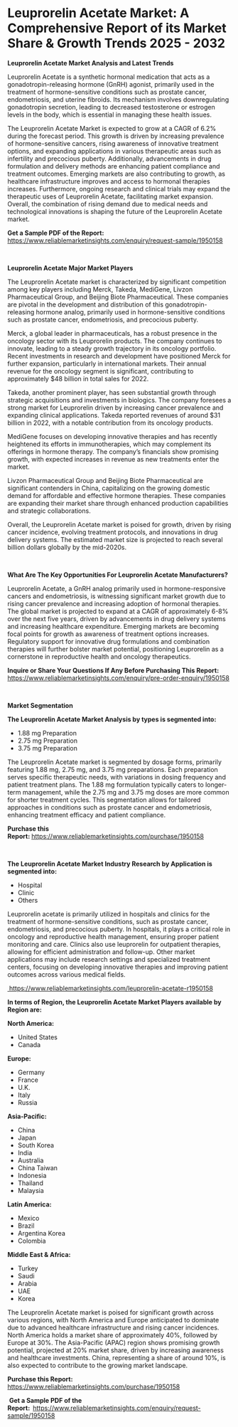 <p><h1>Leuprorelin Acetate Market: A Comprehensive Report of its Market Share & Growth Trends 2025 - 2032</h1></p><p><strong>Leuprorelin Acetate Market Analysis and Latest Trends</strong></p>
<p><p>Leuprorelin Acetate is a synthetic hormonal medication that acts as a gonadotropin-releasing hormone (GnRH) agonist, primarily used in the treatment of hormone-sensitive conditions such as prostate cancer, endometriosis, and uterine fibroids. Its mechanism involves downregulating gonadotropin secretion, leading to decreased testosterone or estrogen levels in the body, which is essential in managing these health issues.</p><p>The Leuprorelin Acetate Market is expected to grow at a CAGR of 6.2% during the forecast period. This growth is driven by increasing prevalence of hormone-sensitive cancers, rising awareness of innovative treatment options, and expanding applications in various therapeutic areas such as infertility and precocious puberty. Additionally, advancements in drug formulation and delivery methods are enhancing patient compliance and treatment outcomes. Emerging markets are also contributing to growth, as healthcare infrastructure improves and access to hormonal therapies increases. Furthermore, ongoing research and clinical trials may expand the therapeutic uses of Leuprorelin Acetate, facilitating market expansion. Overall, the combination of rising demand due to medical needs and technological innovations is shaping the future of the Leuprorelin Acetate market.</p></p>
<p><strong>Get a Sample PDF of the Report:&nbsp;</strong> <a href="https://www.reliablemarketinsights.com/enquiry/request-sample/1950158?utm_campaign=2774&utm_medium=2&utm_source=Github&utm_content=ia&utm_term=19042025&utm_id=leuprorelin-acetate">https://www.reliablemarketinsights.com/enquiry/request-sample/1950158</a></p>
<p>&nbsp;</p>
<p><strong>Leuprorelin Acetate Major Market Players</strong></p>
<p><p>The Leuprorelin Acetate market is characterized by significant competition among key players including Merck, Takeda, MediGene, Livzon Pharmaceutical Group, and Beijing Biote Pharmaceutical. These companies are pivotal in the development and distribution of this gonadotropin-releasing hormone analog, primarily used in hormone-sensitive conditions such as prostate cancer, endometriosis, and precocious puberty.</p><p>Merck, a global leader in pharmaceuticals, has a robust presence in the oncology sector with its Leuprorelin products. The company continues to innovate, leading to a steady growth trajectory in its oncology portfolio. Recent investments in research and development have positioned Merck for further expansion, particularly in international markets. Their annual revenue for the oncology segment is significant, contributing to approximately $48 billion in total sales for 2022.</p><p>Takeda, another prominent player, has seen substantial growth through strategic acquisitions and investments in biologics. The company foresees a strong market for Leuprorelin driven by increasing cancer prevalence and expanding clinical applications. Takeda reported revenues of around $31 billion in 2022, with a notable contribution from its oncology products.</p><p>MediGene focuses on developing innovative therapies and has recently heightened its efforts in immunotherapies, which may complement its offerings in hormone therapy. The company’s financials show promising growth, with expected increases in revenue as new treatments enter the market.</p><p>Livzon Pharmaceutical Group and Beijing Biote Pharmaceutical are significant contenders in China, capitalizing on the growing domestic demand for affordable and effective hormone therapies. These companies are expanding their market share through enhanced production capabilities and strategic collaborations.</p><p>Overall, the Leuprorelin Acetate market is poised for growth, driven by rising cancer incidence, evolving treatment protocols, and innovations in drug delivery systems. The estimated market size is projected to reach several billion dollars globally by the mid-2020s.</p></p>
<p>&nbsp;</p>
<p><strong>What Are The Key Opportunities For Leuprorelin Acetate Manufacturers?</strong></p>
<p><p>Leuprorelin Acetate, a GnRH analog primarily used in hormone-responsive cancers and endometriosis, is witnessing significant market growth due to rising cancer prevalence and increasing adoption of hormonal therapies. The global market is projected to expand at a CAGR of approximately 6-8% over the next five years, driven by advancements in drug delivery systems and increasing healthcare expenditure. Emerging markets are becoming focal points for growth as awareness of treatment options increases. Regulatory support for innovative drug formulations and combination therapies will further bolster market potential, positioning Leuprorelin as a cornerstone in reproductive health and oncology therapeutics.</p></p>
<p><strong>Inquire or Share Your Questions If Any Before Purchasing This Report:</strong> <a href="https://www.reliablemarketinsights.com/enquiry/pre-order-enquiry/1950158?utm_campaign=2774&utm_medium=2&utm_source=Github&utm_content=ia&utm_term=19042025&utm_id=leuprorelin-acetate">https://www.reliablemarketinsights.com/enquiry/pre-order-enquiry/1950158</a></p>
<p>&nbsp;</p>
<p><strong>Market Segmentation</strong></p>
<p><strong>The Leuprorelin Acetate Market Analysis by types is segmented into:</strong></p>
<p><ul><li>1.88 mg Preparation</li><li>2.75 mg Preparation</li><li>3.75 mg Preparation</li></ul></p>
<p><p>The Leuprorelin Acetate market is segmented by dosage forms, primarily featuring 1.88 mg, 2.75 mg, and 3.75 mg preparations. Each preparation serves specific therapeutic needs, with variations in dosing frequency and patient treatment plans. The 1.88 mg formulation typically caters to longer-term management, while the 2.75 mg and 3.75 mg doses are more common for shorter treatment cycles. This segmentation allows for tailored approaches in conditions such as prostate cancer and endometriosis, enhancing treatment efficacy and patient compliance.</p></p>
<p><strong>Purchase this Report:&nbsp;</strong><a href="https://www.reliablemarketinsights.com/purchase/1950158?utm_campaign=2774&utm_medium=2&utm_source=Github&utm_content=ia&utm_term=19042025&utm_id=leuprorelin-acetate">https://www.reliablemarketinsights.com/purchase/1950158</a></p>
<p>&nbsp;</p>
<p><strong>The Leuprorelin Acetate Market Industry Research by Application is segmented into:</strong></p>
<p><ul><li>Hospital</li><li>Clinic</li><li>Others</li></ul></p>
<p><p>Leuprorelin acetate is primarily utilized in hospitals and clinics for the treatment of hormone-sensitive conditions, such as prostate cancer, endometriosis, and precocious puberty. In hospitals, it plays a critical role in oncology and reproductive health management, ensuring proper patient monitoring and care. Clinics also use leuprorelin for outpatient therapies, allowing for efficient administration and follow-up. Other market applications may include research settings and specialized treatment centers, focusing on developing innovative therapies and improving patient outcomes across various medical fields.</p></p>
<p><a href="https://www.reliablemarketinsights.com/leuprorelin-acetate-r1950158?utm_campaign=2774&utm_medium=2&utm_source=Github&utm_content=ia&utm_term=19042025&utm_id=leuprorelin-acetate">&nbsp;https://www.reliablemarketinsights.com/leuprorelin-acetate-r1950158</a></p>
<p><strong>In terms of Region, the Leuprorelin Acetate Market Players available by Region are:</strong></p>
<p>
    <p> <strong> North America: </strong>
        <ul>
            <li>United States</li>
            <li>Canada</li>
        </ul>
        </p> 
    <p> <strong> Europe: </strong>
        <ul>
            <li>Germany</li>
            <li>France</li>
            <li>U.K.</li>
            <li>Italy</li>
            <li>Russia</li>
        </ul>
        </p> 
    <p> <strong> Asia-Pacific: </strong>
        <ul>
            <li>China</li>
            <li>Japan</li>
            <li>South Korea</li>
            <li>India</li>
            <li>Australia</li>
            <li>China Taiwan</li>
            <li>Indonesia</li>
            <li>Thailand</li>
            <li>Malaysia</li>
        </ul>
        </p> 
    <p> <strong> Latin America: </strong>
        <ul>
            <li>Mexico</li>
            <li>Brazil</li>
            <li>Argentina Korea</li>
            <li>Colombia</li>
        </ul>
        </p> 
    <p> <strong> Middle East & Africa: </strong>
        <ul>
            <li>Turkey</li>
            <li>Saudi</li>
            <li>Arabia</li>
            <li>UAE</li>
            <li>Korea</li>
        </ul>
    </p>
    </p>
<p><p>The Leuprorelin Acetate market is poised for significant growth across various regions, with North America and Europe anticipated to dominate due to advanced healthcare infrastructure and rising cancer incidences. North America holds a market share of approximately 40%, followed by Europe at 30%. The Asia-Pacific (APAC) region shows promising growth potential, projected at 20% market share, driven by increasing awareness and healthcare investments. China, representing a share of around 10%, is also expected to contribute to the growing market landscape.</p></p>
<p><strong>Purchase this Report: </strong><a href="https://www.reliablemarketinsights.com/purchase/1950158?utm_campaign=2774&utm_medium=2&utm_source=Github&utm_content=ia&utm_term=19042025&utm_id=leuprorelin-acetate">https://www.reliablemarketinsights.com/purchase/1950158</a></p>
<p>&nbsp;<strong>Get a Sample PDF of the Report:&nbsp;&nbsp;</strong><a href="https://www.reliablemarketinsights.com/enquiry/request-sample/1950158?utm_campaign=2774&utm_medium=2&utm_source=Github&utm_content=ia&utm_term=19042025&utm_id=leuprorelin-acetate">https://www.reliablemarketinsights.com/enquiry/request-sample/1950158</a></p>
<p><strong></strong></p>
<p><p></p><p></p><p></p></p>